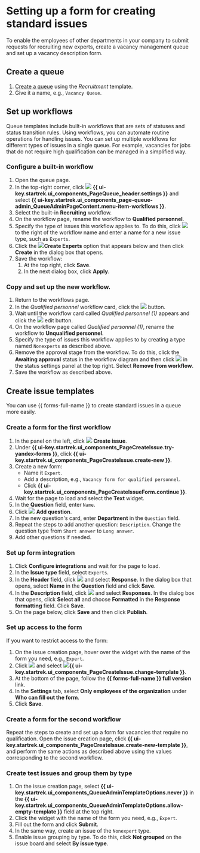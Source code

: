 # Setting up a form for creating standard issues

To enable the employees of other departments in your company to submit requests for recruiting new experts, create a vacancy management queue and set up a vacancy description form.

## Create a queue

1. [Create a queue](manager/create-queue.md) using the *Recruitment* template.
1. Give it a name, e.g., `Vacancy Queue`.

## Set up workflows

Queue templates include built-in workflows that are sets of statuses and status transition rules. Using workflows, you can automate routine operations for handling issues.
You can set up multiple workflows for different types of issues in a single queue. For example, vacancies for jobs that do not require high qualification can be managed in a simplified way.

### Configure a built-in workflow

1. Open the queue page.
1. In the top-right corner, click ![](../_assets/tracker/svg/settings-old.svg) **{{ ui-key.startrek.ui_components_PageQueue_header.settings }}** and select **{{ ui-key.startrek.ui_components_page-queue-admin_QueueAdminPageContent.menu-item-workflows }}**.
1. Select the built-in **Recruiting** workflow.
1. On the workflow page, rename the workflow to **Qualified personnel**.
1. Specify the type of issues this workflow applies to. To do this, click ![](../_assets/tracker/svg/icon-add.svg) to the right of the workflow name and enter a name for a new issue type, such as `Experts`.
1. Click the ![](../_assets/tracker/svg/icon-add.svg)**Create Experts** option that appears below and then click **Create** in the dialog box that opens.
1. Save the workflow:
   1. At the top right, click **Save**.
   1. In the next dialog box, click **Apply**.

### Copy and set up the new workflow.

1. Return to the workflows page.
1. In the *Qualified personnel* workflow card, click the ![](../_assets/tracker/button-copy.png) button.
1. Wait until the workflow card called *Qualified personnel (1)* appears and click the ![](../_assets/tracker/button-edit.png) edit button.
1. On the workflow page called *Qualified personnel (1)*, rename the workflow to **Unqualified personnel**.
1. Specify the type of issues this workflow applies to by creating a type named `Nonexperts` as described above.
1. Remove the approval stage from the workflow. To do this, click the **Awaiting approval** status in the workflow diagram and then click ![](../_assets/tracker/svg/actions.svg) in the status settings panel at the top right. Select **Remove from workflow**.
1. Save the workflow as described above.

## Create issue templates

You can use {{ forms-full-name }} to create standard issues in a queue more easily.

### Create a form for the first workflow

1. In the panel on the left, click ![](../_assets/tracker/svg/icon-add.svg) **Create issue**.
1. Under **{{ ui-key.startrek.ui_components_PageCreateIssue.try-yandex-forms }}**, click **{{ ui-key.startrek.ui_components_PageCreateIssue.create-new }}**.
1. Create a new form:
   * Name it `Expert`.
   * Add a description, e.g., `Vacancy form for qualified personnel`.
   * Click **{{ ui-key.startrek.ui_components_PageCreateIssueForm.continue }}**.
1. Wait for the page to load and select the **Text** widget.
1. In the **Question** field, enter `Name`.
1. Click ![](../_assets/tracker/svg/icon-add.svg) **Add question**.
1. In the new question's card, enter **Department** in the `Question` field.
1. Repeat the steps to add another question: `Description`. Change the question type from `Short answer` to `Long answer`.
1. Add other questions if needed.

### Set up form integration

1. Click **Configure integrations** and wait for the page to load.
1. In the **Issue type** field, select `Experts`.
1. In the **Header** field, click ![](../_assets/tracker/svg/icon-add.svg) and select **Response**. In the dialog box that opens, select **Name** in the **Question** field and click **Save**.
1. In the **Description** field, click ![](../_assets/tracker/svg/icon-add.svg) and select **Responses**. In the dialog box that opens, click **Select all** and choose **Formatted** in the **Response formatting** field. Click **Save**.
1. On the page below, click **Save** and then click **Publish**.

### Set up access to the form

If you want to restrict access to the form:

1. On the issue creation page, hover over the widget with the name of the form you need, e.g., `Expert`.
1. Click ![](../_assets/tracker/svg/actions.svg) and select ![](../_assets/tracker/icon-edit.png)**{{ ui-key.startrek.ui_components_PageCreateIssue.change-template }}**.
1. At the bottom of the page, follow the **{{ forms-full-name }} full version** link.
1. In the **Settings** tab, select **Only employees of the organization** under **Who can fill out the form**.
1. Click **Save**.

### Create a form for the second workflow

Repeat the steps to create and set up a form for vacancies that require no qualification.
Open the issue creation page, click **{{ ui-key.startrek.ui_components_PageCreateIssue.create-new-template }}**, and perform the same actions as described above using the values corresponding to the second workflow.

### Create test issues and group them by type

1. On the issue creation page, select **{{ ui-key.startrek.ui_components_QueueAdminTemplateOptions.never }}** in the **{{ ui-key.startrek.ui_components_QueueAdminTemplateOptions.allow-empty-template }}** field at the top right.
1. Click the widget with the name of the form you need, e.g., `Expert`.
1. Fill out the form and click **Submit**.
1. In the same way, create an issue of the `Nonexpert` type.
1. Enable issue grouping by type. To do this, click **Not grouped** on the issue board and select **By issue type**.
